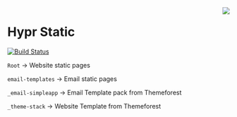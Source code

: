 <!-- markdownlint-disable MD013 MD033 MD041 -->

<img src="https://user-images.githubusercontent.com/182217/187774855-faca0ca7-4b12-4fb6-b197-fd4f00e666ba.png" align="right">

# Hypr Static

[![Build Status](https://dl.circleci.com/status-badge/img/gh/vallieres/hypr-app/tree/main.svg?style=svg&circle-token=cb2086fbb6711aed5a548beb5816441cbf3cd3bf)](https://dl.circleci.com/status-badge/redirect/gh/vallieres/hypr-app/tree/main)


`Root` → Website static pages

`email-templates` → Email static pages

`_email-simpleapp` → Email Template pack from Themeforest

`_theme-stack` → Website Template from Themeforest
